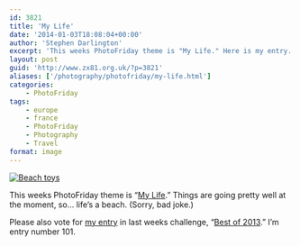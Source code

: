 ```yaml
---
id: 3821
title: 'My Life'
date: '2014-01-03T18:08:04+00:00'
author: 'Stephen Darlington'
excerpt: 'This weeks PhotoFriday theme is "My Life." Here is my entry.'
layout: post
guid: 'http://www.zx81.org.uk/?p=3821'
aliases: ['/photography/photofriday/my-life.html']
categories:
    - PhotoFriday
tags:
    - europe
    - france
    - PhotoFriday
    - Photography
    - Travel
format: image
---
```


[![Beach toys](https://i0.wp.com/farm8.staticflickr.com/7285/9250437670_4c240218a1.jpg?resize=500%2C333)](http://www.flickr.com/photos/stephendarlington/9250437670/ "Beach toys by stephendarlington, on Flickr")

This weeks PhotoFriday theme is “[My Life](http://www.photofriday.com/challenge.php?id=1359).” Things are going pretty well at the moment, so… life’s a beach. (Sorry, bad joke.)

Please also vote for [my entry](/photography/photofriday/best-of-2013.html "Best of 2013") in last weeks challenge, “[Best of 2013](http://www.photofriday.com/linkviewer.php?id=1357).” I’m entry number 101.